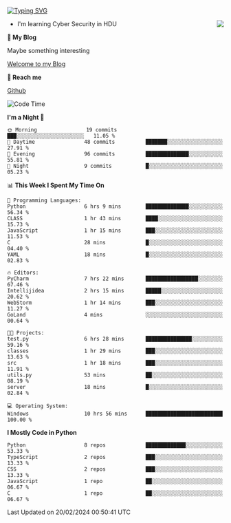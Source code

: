 [![Typing SVG](https://readme-typing-svg.herokuapp.com?font=Fira+Code&pause=1000&random=false&width=450&height=60&lines=Hello+%F0%9F%91%8B%F0%9F%8F%BB;I'm+JBNRZ)](https://git.io/typing-svg)

<a href="#">
  <img align="right" src="https://github-readme-stats.vercel.app/api?username=JBNRZ&show_icons=true&bg_color=15,f2f7fd,E0EAFC" />
</a>

- I'm learning Cyber Security in HDU

 **🌱 My Blog**

Maybe something interesting

[Welcome to my Blog](https://jbnrz.com.cn/)

 **💬 Reach me** 

[Github](https://github.com/JBNRZ)


<!--START_SECTION:waka-->
![Code Time](http://img.shields.io/badge/Code%20Time-329%20hrs%2041%20mins-blue)

**I'm a Night 🦉** 

```text
🌞 Morning                19 commits          ███░░░░░░░░░░░░░░░░░░░░░░   11.05 % 
🌆 Daytime                48 commits          ███████░░░░░░░░░░░░░░░░░░   27.91 % 
🌃 Evening                96 commits          ██████████████░░░░░░░░░░░   55.81 % 
🌙 Night                  9 commits           █░░░░░░░░░░░░░░░░░░░░░░░░   05.23 % 
```


📊 **This Week I Spent My Time On** 

```text
💬 Programming Languages: 
Python                   6 hrs 9 mins        ██████████████░░░░░░░░░░░   56.34 % 
CLASS                    1 hr 43 mins        ████░░░░░░░░░░░░░░░░░░░░░   15.73 % 
JavaScript               1 hr 15 mins        ███░░░░░░░░░░░░░░░░░░░░░░   11.53 % 
C                        28 mins             █░░░░░░░░░░░░░░░░░░░░░░░░   04.40 % 
YAML                     18 mins             █░░░░░░░░░░░░░░░░░░░░░░░░   02.83 % 

🔥 Editors: 
PyCharm                  7 hrs 22 mins       █████████████████░░░░░░░░   67.46 % 
Intellijidea             2 hrs 15 mins       █████░░░░░░░░░░░░░░░░░░░░   20.62 % 
WebStorm                 1 hr 14 mins        ███░░░░░░░░░░░░░░░░░░░░░░   11.27 % 
GoLand                   4 mins              ░░░░░░░░░░░░░░░░░░░░░░░░░   00.64 % 

🐱‍💻 Projects: 
test.py                  6 hrs 28 mins       ███████████████░░░░░░░░░░   59.16 % 
classes                  1 hr 29 mins        ███░░░░░░░░░░░░░░░░░░░░░░   13.63 % 
src                      1 hr 18 mins        ███░░░░░░░░░░░░░░░░░░░░░░   11.91 % 
utils.py                 53 mins             ██░░░░░░░░░░░░░░░░░░░░░░░   08.19 % 
server                   18 mins             █░░░░░░░░░░░░░░░░░░░░░░░░   02.84 % 

💻 Operating System: 
Windows                  10 hrs 56 mins      █████████████████████████   100.00 % 
```

**I Mostly Code in Python** 

```text
Python                   8 repos             █████████████░░░░░░░░░░░░   53.33 % 
TypeScript               2 repos             ███░░░░░░░░░░░░░░░░░░░░░░   13.33 % 
CSS                      2 repos             ███░░░░░░░░░░░░░░░░░░░░░░   13.33 % 
JavaScript               1 repo              ██░░░░░░░░░░░░░░░░░░░░░░░   06.67 % 
C                        1 repo              ██░░░░░░░░░░░░░░░░░░░░░░░   06.67 % 
```




 Last Updated on 20/02/2024 00:50:41 UTC
<!--END_SECTION:waka-->
